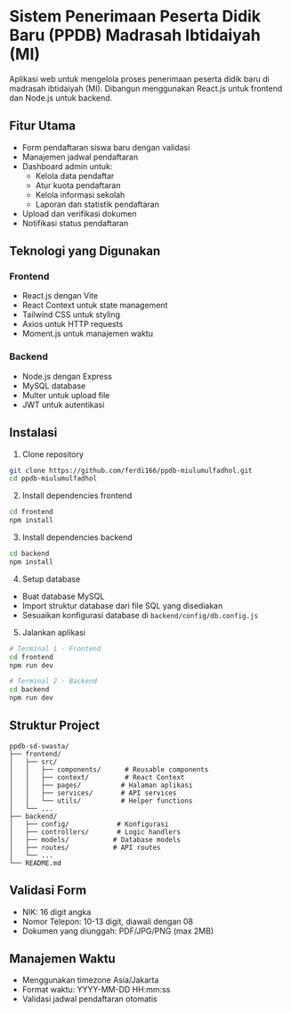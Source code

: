 # Sistem Penerimaan Peserta Didik Baru (PPDB) Madrasah Ibtidaiyah (MI)

Aplikasi web untuk mengelola proses penerimaan peserta didik baru di madrasah ibtidaiyah (MI). Dibangun menggunakan React.js untuk frontend dan Node.js untuk backend.

## Fitur Utama

- Form pendaftaran siswa baru dengan validasi
- Manajemen jadwal pendaftaran
- Dashboard admin untuk:
  - Kelola data pendaftar
  - Atur kuota pendaftaran
  - Kelola informasi sekolah
  - Laporan dan statistik pendaftaran
- Upload dan verifikasi dokumen
- Notifikasi status pendaftaran

## Teknologi yang Digunakan

### Frontend
- React.js dengan Vite
- React Context untuk state management
- Tailwind CSS untuk styling
- Axios untuk HTTP requests
- Moment.js untuk manajemen waktu

### Backend
- Node.js dengan Express
- MySQL database
- Multer untuk upload file
- JWT untuk autentikasi

## Instalasi

1. Clone repository
```bash
git clone https://github.com/ferdi166/ppdb-miulumulfadhol.git
cd ppdb-miulumulfadhol
```

2. Install dependencies frontend
```bash
cd frontend
npm install
```

3. Install dependencies backend
```bash
cd backend
npm install
```

4. Setup database
- Buat database MySQL
- Import struktur database dari file SQL yang disediakan
- Sesuaikan konfigurasi database di `backend/config/db.config.js`

5. Jalankan aplikasi
```bash
# Terminal 1 - Frontend
cd frontend
npm run dev

# Terminal 2 - Backend
cd backend
npm run dev
```

## Struktur Project

```
ppdb-sd-swasta/
├── frontend/
│   ├── src/
│   │   ├── components/      # Reusable components
│   │   ├── context/         # React Context
│   │   ├── pages/          # Halaman aplikasi
│   │   ├── services/       # API services
│   │   └── utils/          # Helper functions
│   └── ...
├── backend/
│   ├── config/            # Konfigurasi
│   ├── controllers/       # Logic handlers
│   ├── models/           # Database models
│   ├── routes/           # API routes
│   └── ...
└── README.md
```

## Validasi Form

- NIK: 16 digit angka
- Nomor Telepon: 10-13 digit, diawali dengan 08
- Dokumen yang diunggah: PDF/JPG/PNG (max 2MB)

## Manajemen Waktu

- Menggunakan timezone Asia/Jakarta
- Format waktu: YYYY-MM-DD HH:mm:ss
- Validasi jadwal pendaftaran otomatis
